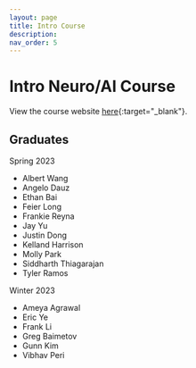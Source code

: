 ```yaml
---
layout: page
title: Intro Course
description:
nav_order: 5
---
```


# Intro Neuro/AI Course

View the course website [here](https://interactive-intelligence.github.io/intro-neuro-ai-website/){:target="_blank"}.

## Graduates

Spring 2023
- Albert Wang
- Angelo Dauz
- Ethan Bai
- Feier Long
- Frankie Reyna
- Jay Yu
- Justin Dong
- Kelland Harrison
- Molly Park
- Siddharth Thiagarajan
- Tyler Ramos

Winter 2023
- Ameya Agrawal
- Eric Ye
- Frank Li
- Greg Baimetov
- Gunn Kim
- Vibhav Peri